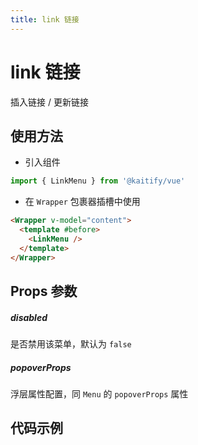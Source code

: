 ```yaml
---
title: link 链接
---
```


# link 链接

插入链接 / 更新链接

## 使用方法

- 引入组件

```ts
import { LinkMenu } from '@kaitify/vue'
```

- 在 `Wrapper` 包裹器插槽中使用

```html
<Wrapper v-model="content">
  <template #before>
    <LinkMenu />
  </template>
</Wrapper>
```

## Props 参数

##### disabled <Badge type="danger" text="boolean" />

是否禁用该菜单，默认为 `false`

##### popoverProps <Badge type="danger" text="MenuPropsType['popoverProps']" />

浮层属性配置，同 `Menu` 的 `popoverProps` 属性

## 代码示例

<Wrapper  :dark="isDark" v-model="content" placeholder="输入内容..." style="width:100%;height:200px;">
  <template #before>
    <div style="margin-bottom:10px;">
      <LinkMenu />
    </div>
  </template>
</Wrapper>

<script lang="ts" setup>
import { useData } from 'vitepress'
import { Wrapper, LinkMenu } from '../../../lib/kaitify-vue.es.js'
import { ref } from 'vue'
const { isDark } = useData()
const content = ref('<p><a href="www.baidu.com">hello</a></p>')
</script>
